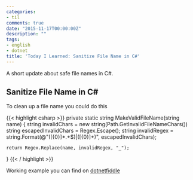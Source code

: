 ```yaml
---
categories:
- til
comments: true
date: "2015-11-17T00:00:00Z"
description: ""
tags:
- english
- dotnet
title: 'Today I Learned: Sanitize File Name in C#'
---
```


A short update about safe file names in C#.

## Sanitize File Name in C#
To clean up a file name you could do this

{{< highlight csharp >}}
private static string MakeValidFileName(string name)
{
    string invalidChars = new string(Path.GetInvalidFileNameChars())
    string escapedInvalidChars = Regex.Escape();
    string invalidRegex = string.Format(@"([{0}]*\.+$)|([{0}]+)", escapedInvalidChars);

    return Regex.Replace(name, invalidRegex, "_");
}
{{< / highlight >}}

Working example you can find on [dotnetfiddle](https://dotnetfiddle.net/hU7dcj)
